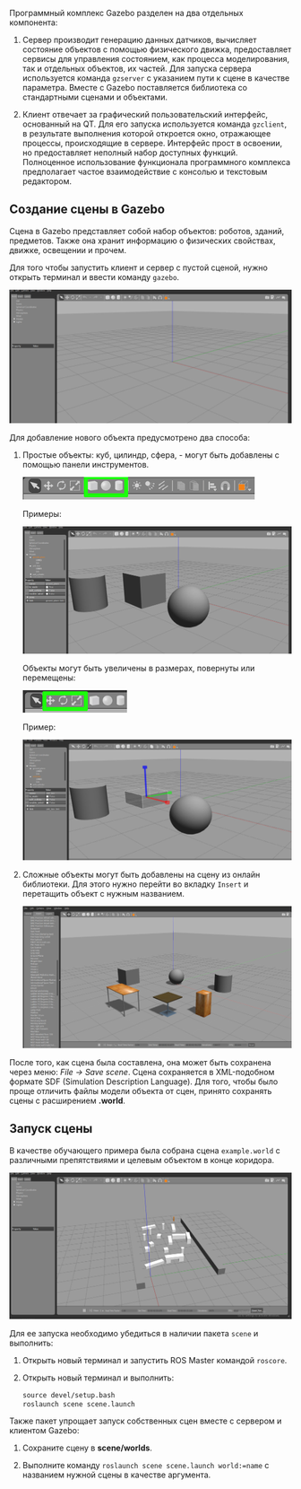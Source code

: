 Программный комплекс Gazebo разделен на два отдельных компонента:

1. Сервер производит генерацию данных датчиков, вычисляет состояние объектов с помощью физического движка, предоставляет сервисы для управления состоянием, как процесса моделирования, так и отдельных объектов, их частей. Для запуска сервера используется команда `gzserver` с указанием пути к сцене в качестве параметра. Вместе с Gazebo поставляется библиотека со стандартными сценами и объектами.

2. Клиент отвечает за графический пользовательский интерфейс, основанный на QT. Для его запуска используется команда `gzclient`, в результате выполнения которой откроется окно, отражающее процессы, происходящие в сервере. Интерфейс прост в освоении, но предоставляет неполный набор доступных функций. Полноценное использование функционала программного комплекса предполагает частое взаимодействие с консолью и текстовым редактором.

## Создание сцены в Gazebo

Сцена в Gazebo представляет собой набор объектов: роботов, зданий, предметов. Также она хранит информацию о физических свойствах, движке, освещении и прочем.

Для того чтобы запустить клиент и сервер с пустой сценой, нужно открыть терминал и ввести команду `gazebo`.

![Пустая сцена](../../docs/EmptyScene.png)

Для добавление нового объекта предусмотрено два способа:

1. Простые объекты: куб, цилиндр, сфера, - могут быть добавлены с помощью панели инструментов.

   ![Инструменты форм](../../docs/ToolbarShapes.png)

   Примеры:

   ![Куб](../../docs/SceneCube.png)

   Объекты могут быть увеличены в размерах, повернуты или перемещены:

   ![Инструменты размера](../../docs/ToolbarSize.png)

   Пример:

   ![Изменение размера](../../docs/SceneResize.png)

2. Сложные объекты могут быть добавлены на сцену из онлайн библиотеки. Для этого нужно перейти во вкладку `Insert` и перетащить объект с нужным названием.

   ![Сложные объекты](../../docs/SceneObjects.png)

После того, как сцена была составлена, она может быть сохранена через меню: _File -> Save scene_. Сцена сохраняется в XML-подобном формате SDF (Simulation Description Language). Для того, чтобы было проще отличить файлы модели объекта от сцен, принято сохранять сцены с расширением **.world**.

## Запуск сцены

В качестве обучающего примера была собрана сцена `example.world` с различными препятствиями и целевым объектом в конце коридора.

![Сцена](../../docs/Scene.png)

Для ее запуска необходимо убедиться в наличии пакета `scene` и выполнить:

1. Открыть новый терминал и запустить ROS Master командой `roscore`.

2. Открыть новый терминал и выполнить:

   ```
   source devel/setup.bash
   roslaunch scene scene.launch
   ```

Также пакет упрощает запуск собственных сцен вместе с сервером и клиентом Gazebo:

1. Сохраните сцену в **scene/worlds**.

2. Выполните команду `roslaunch scene scene.launch world:=name` с названием нужной сцены в качестве аргумента.
